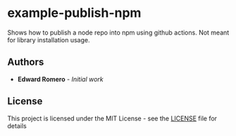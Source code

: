# example-publish-npm
Shows how to publish a node repo into npm using github actions. Not meant for library installation usage.

## Authors

* **Edward Romero** - *Initial work*

## License

This project is licensed under the MIT License - see the [LICENSE](LICENSE) file for details